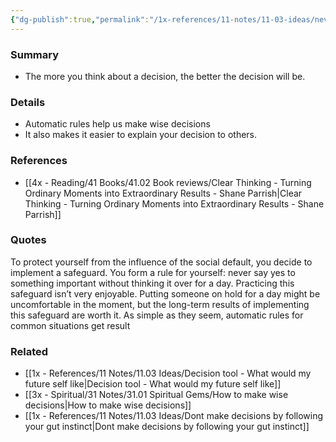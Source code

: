 ```yaml
---
{"dg-publish":true,"permalink":"/1x-references/11-notes/11-03-ideas/never-say-yes-to-anything-important-without-thinking-it-over-for-a-day/","title":"Never say yes to anything important without thinking it over for a day"}
---
```



### Summary
- The more you think about a decision, the better the decision will be.

### Details
- Automatic rules help us make wise decisions
- It also makes it easier to explain your decision to others.

### References
- [[4x - Reading/41 Books/41.02 Book reviews/Clear Thinking - Turning Ordinary Moments into Extraordinary Results - Shane  Parrish\|Clear Thinking - Turning Ordinary Moments into Extraordinary Results - Shane  Parrish]]

### Quotes
To protect yourself from the influence of the social default, you decide
to implement a safeguard. You form a rule for yourself: never say yes to something important without thinking it over for a day. Practicing this safeguard isn’t very enjoyable. Putting someone on hold
for a day might be uncomfortable in the moment, but the long-term results of implementing this safeguard are worth it. As simple as they seem, automatic rules for common situations get result


### Related
- [[1x - References/11 Notes/11.03 Ideas/Decision tool - What would my future self like\|Decision tool - What would my future self like]]
- [[3x - Spiritual/31 Notes/31.01 Spiritual Gems/How to make wise decisions\|How to make wise decisions]]
- [[1x - References/11 Notes/11.03 Ideas/Dont make decisions by following your gut instinct\|Dont make decisions by following your gut instinct]]
